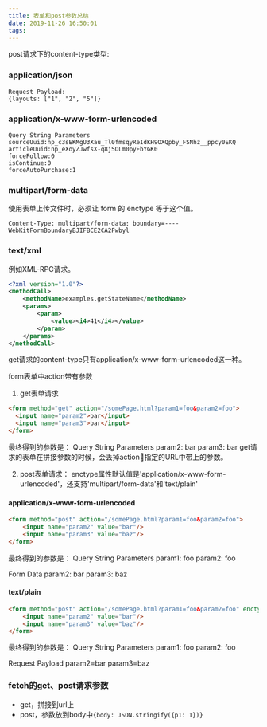 ```yaml
---
title: 表单和post参数总结
date: 2019-11-26 16:50:01
tags:
---
```


post请求下的content-type类型:
### application/json
```
Request Payload:
{layouts: ["1", "2", "5"]}
```

### application/x-www-form-urlencoded
```
Query String Parameters
sourceUuid:np_c3sEKMgU3Xau_Tl0fmsqyReIdKH9OXQpby_FSNhz__ppcy0EKQ
articleUuid:np_eXoyZJwfsX-q8j5OLm0pyEbYGK0
forceFollow:0
isContinue:0
forceAutoPurchase:1
```

### multipart/form-data
使用表单上传文件时，必须让 form 的 enctype 等于这个值。
```
Content-Type: multipart/form-data; boundary=----WebKitFormBoundaryBJIFBCE2CA2Fwbyl
```

### text/xml
例如XML-RPC请求。
``` xml
<?xml version="1.0"?>
<methodCall>
    <methodName>examples.getStateName</methodName>
    <params>
        <param>
            <value><i4>41</i4></value>
        </param>
    </params>
</methodCall>
```

get请求的content-type只有application/x-www-form-urlencoded这一种。


form表单中action带有参数
1. get表单请求
``` html
<form method="get" action="/somePage.html?param1=foo&param2=foo">
  <input name="param2">bar</input>
  <input name="param3">bar</input>
</form>
```
最终得到的参数是：
Query String Parameters
param2: bar
param3: bar
get请求的表单在拼接参数的时候，会丢掉action指定的URL中带上的参数。

2. post表单请求：
enctype属性默认值是'application/x-www-form-urlencoded'，还支持'multipart/form-data'和'text/plain'
#### application/x-www-form-urlencoded
``` html
<form method="post" action="/somePage.html?param1=foo&param2=foo">
    <input name="param2" value="bar"/>
    <input name="param3" value="baz"/>
</form>
```
最终得到的参数是：
Query String Parameters
param1: foo
param2: foo

Form Data
param2: bar
param3: baz

#### text/plain
``` html
<form method="post" action="/somePage.html?param1=foo&param2=foo" enctype="text/plain">
    <input name="param2" value="bar"/>
    <input name="param3" value="baz"/>
</form>
```
最终得到的参数是：
Query String Parameters
param1: foo
param2: foo

Request Payload
param2=bar
param3=baz


### fetch的get、post请求参数
- get，拼接到url上
- post，参数放到body中`{body: JSON.stringify({p1: 1})}`
